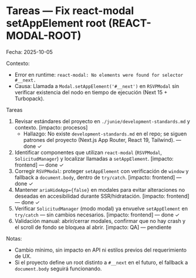 # Tareas — Fix react-modal setAppElement root (REACT-MODAL-ROOT)

Fecha: 2025-10-05

Contexto:
- Error en runtime: `react-modal: No elements were found for selector #__next.`
- Causa: Llamada a `Modal.setAppElement('#__next')` en `RSVPModal` sin verificar existencia del nodo en tiempo de ejecución (Next 15 + Turbopack).

Tareas
1. Revisar estándares del proyecto en `./junie/development-standards.md` y contexto. [impacto: procesos]
   - Hallazgo: No existe `development-standards.md` en el repo; se siguen patrones del proyecto (Next.js App Router, React 19, Tailwind). — done ✓
2. Identificar componentes que utilizan `react-modal` (`RSVPModal`, `SolicitudManager`) y localizar llamadas a `setAppElement`. [impacto: frontend] — done ✓
3. Corregir `RSVPModal`: proteger `setAppElement` con verificación de `window` y fallback a `document.body`, dentro de `try/catch`. [impacto: frontend] — done ✓
4. Mantener `ariaHideApp={false}` en modales para evitar alteraciones no deseadas en accesibilidad durante SSR/hidratación. [impacto: frontend] — done ✓
5. Verificar `SolicitudManager` (modo modal) ya envuelve `setAppElement` en `try/catch` — sin cambios necesarios. [impacto: frontend] — done ✓
6. Validación manual: abrir/cerrar modales, confirmar que no hay crash y el scroll de fondo se bloquea al abrir. [impacto: QA] — pendiente 

Notas:
- Cambio mínimo, sin impacto en API ni estilos previos del requerimiento de UX.
- Si el proyecto define un root distinto a `#__next` en el futuro, el fallback a `document.body` seguirá funcionando.
